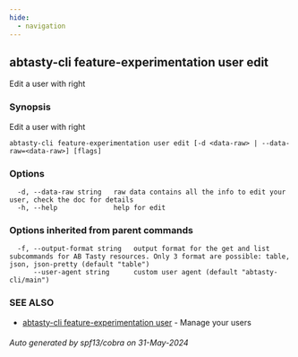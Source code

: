 ```yaml
---
hide:
  - navigation
---
```

## abtasty-cli feature-experimentation user edit

Edit a user with right

### Synopsis

Edit a user with right

```
abtasty-cli feature-experimentation user edit [-d <data-raw> | --data-raw=<data-raw>] [flags]
```

### Options

```
  -d, --data-raw string   raw data contains all the info to edit your user, check the doc for details
  -h, --help              help for edit
```

### Options inherited from parent commands

```
  -f, --output-format string   output format for the get and list subcommands for AB Tasty resources. Only 3 format are possible: table, json, json-pretty (default "table")
      --user-agent string      custom user agent (default "abtasty-cli/main")
```

### SEE ALSO

* [abtasty-cli feature-experimentation user](abtasty-cli_feature-experimentation_user.md)	 - Manage your users

###### Auto generated by spf13/cobra on 31-May-2024

